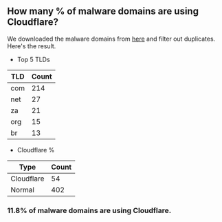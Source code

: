 ## How many % of malware domains are using Cloudflare?


We downloaded the malware domains from [here](https://urlhaus.abuse.ch) and filter out duplicates.
Here's the result.


[//]: # (start replacement)


- Top 5 TLDs

| TLD | Count |
| --- | --- |
| com | 214 |
| net | 27 |
| za | 21 |
| org | 15 |
| br | 13 |


- Cloudflare %

| Type | Count |
| --- | --- |
| Cloudflare | 54 |
| Normal | 402 |


### 11.8% of malware domains are using Cloudflare.